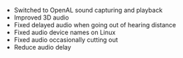 - Switched to OpenAL sound capturing and playback
- Improved 3D audio
- Fixed delayed audio when going out of hearing distance
- Fixed audio device names on Linux
- Fixed audio occasionally cutting out
- Reduce audio delay